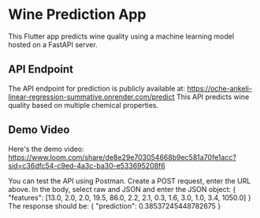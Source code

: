 # Wine Prediction App

This Flutter app predicts wine quality using a machine learning model hosted on a FastAPI server.

## API Endpoint

The API endpoint for prediction is publicly available at: https://oche-ankeli-linear-regression-summative.onrender.com/predict
This API predicts wine quality based on multiple chemical properties. 

## Demo Video 
Here's the demo video: https://www.loom.com/share/de8e29e703054668b9ec581a70fe1acc?sid=c36dfc54-c9ed-4a3c-ba30-e533695208f6

You can test the API using Postman. Create a POST request, enter the URL above. In the body, select raw and JSON and enter the JSON object: {
    "features": [13.0, 2.0, 2.0, 19.5, 86.0, 2.2, 2.1, 0.3, 1.6, 3.0, 1.0, 3.4, 1050.0]
}
The response should be: 
{
    "prediction": 0.38537245448782675
}
